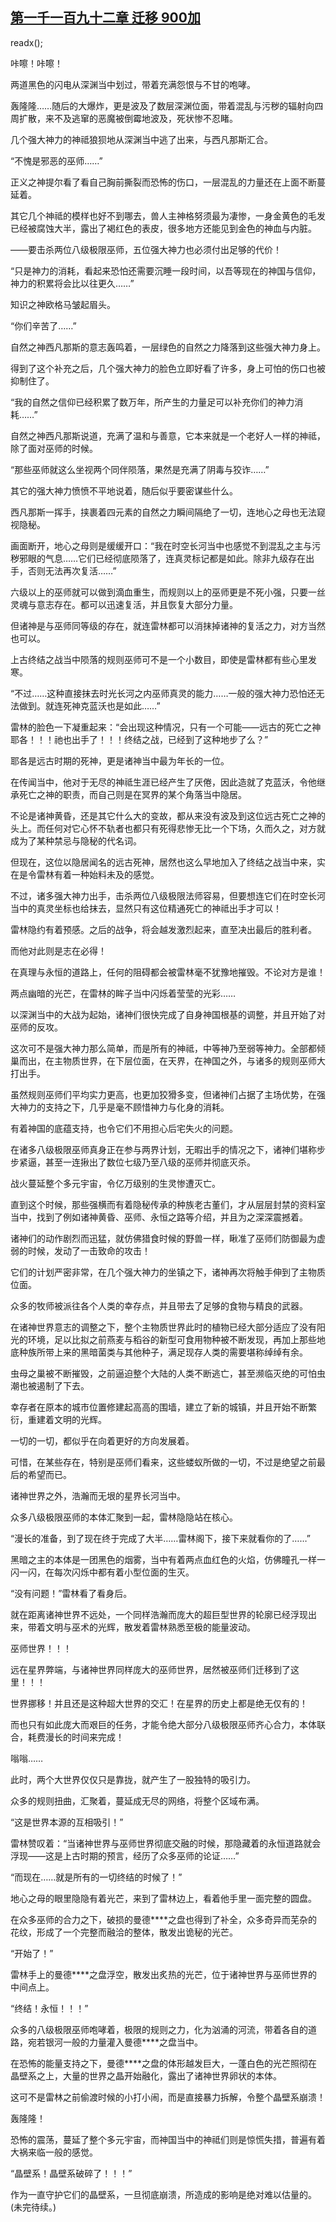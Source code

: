 ## [第一千一百九十二章 迁移 900加](https://www.xxbiquge.com/11_11222/9070243.html)
readx();

  咔嚓！咔嚓！

  两道黑色的闪电从深渊当中划过，带着充满怨恨与不甘的咆哮。

  轰隆隆……随后的大爆炸，更是波及了数层深渊位面，带着混乱与污秽的辐射向四周扩散，来不及逃窜的恶魔被倒霉地波及，死状惨不忍睹。

  几个强大神力的神祗狼狈地从深渊当中逃了出来，与西凡那斯汇合。

  “不愧是邪恶的巫师……”

  正义之神提尔看了看自己胸前撕裂而恐怖的伤口，一层混乱的力量还在上面不断蔓延着。

  其它几个神祗的模样也好不到哪去，兽人主神格努须最为凄惨，一身金黄色的毛发已经被腐蚀大半，露出了褐红色的表皮，很多地方还能见到金色的神血与内脏。

  ——要击杀两位八级极限巫师，五位强大神力也必须付出足够的代价！

  “只是神力的消耗，看起来恐怕还需要沉睡一段时间，以吾等现在的神国与信仰，神力的积累将会比以往更久……”

  知识之神欧格马皱起眉头。

  “你们辛苦了……”

  自然之神西凡那斯的意志轰鸣着，一层绿色的自然之力降落到这些强大神力身上。

  得到了这个补充之后，几个强大神力的脸色立即好看了许多，身上可怕的伤口也被抑制住了。

  “我的自然之信仰已经积累了数万年，所产生的力量足可以补充你们的神力消耗……”

  自然之神西凡那斯说道，充满了温和与善意，它本来就是一个老好人一样的神祗，除了面对巫师的时候。

  “那些巫师就这么坐视两个同伴陨落，果然是充满了阴毒与狡诈……”

  其它的强大神力愤愤不平地说着，随后似乎要密谋些什么。

  西凡那斯一挥手，挟裹着四元素的自然之力瞬间隔绝了一切，连地心之母也无法窥视隐秘。

  画面断开，地心之母则是缓缓开口：“我在时空长河当中也感觉不到混乱之主与污秽邪眼的气息……它们已经彻底陨落了，连真灵标记都是如此。除非九级存在出手，否则无法再次复活……”

  六级以上的巫师就可以做到滴血重生，而规则以上的巫师更是不死小强，只要一丝灵魂与意志存在。都可以迅速复活，并且恢复大部分力量。

  但诸神是与巫师同等级的存在，就连雷林都可以消抹掉诸神的复活之力，对方当然也可以。

  上古终结之战当中陨落的规则巫师可不是一个小数目，即使是雷林都有些心里发寒。

  “不过……这种直接抹去时光长河之内巫师真灵的能力……一般的强大神力恐怕还无法做到。就连死神克蓝沃也是如此……”

  雷林的脸色一下凝重起来：“会出现这种情况，只有一个可能——远古的死亡之神耶各！！！祂也出手了！！！终结之战，已经到了这种地步了么？”

  耶各是远古时期的死神，更是诸神当中最为年长的一位。

  在传闻当中，他对于无尽的神祗生涯已经产生了厌倦，因此造就了克蓝沃，令他继承死亡之神的职责，而自己则是在冥界的某个角落当中隐居。

  不论是诸神黄昏，还是其它什么大的变故，都从来没有波及到这位远古死亡之神的头上。而任何对它心怀不轨者也都只有死得悲惨无比一个下场，久而久之，对方就成为了某种禁忌与隐秘的代名词。

  但现在，这位以隐居闻名的远古死神，居然也这么早地加入了终结之战当中来，实在是令雷林有着一种始料未及的感觉。

  不过，诸多强大神力出手，击杀两位八级极限法师容易，但要想连它们在时空长河当中的真灵坐标也给抹去，显然只有这位精通死亡的神祗出手才可以！

  雷林隐约有着预感。之后的战争，将会越发激烈起来，直至决出最后的胜利者。

  而他对此则是志在必得！

  在真理与永恒的道路上，任何的阻碍都会被雷林毫不犹豫地摧毁。不论对方是谁！

  两点幽暗的光芒，在雷林的眸子当中闪烁着莹莹的光彩……

  以深渊当中的大战为起始，诸神们很快完成了自身神国根基的调整，并且开始了对巫师的反攻。

  这次可不是强大神力那么简单，而是所有的神祗，中等神乃至弱等神力。全部都倾巢而出，在主物质世界，在下层位面，在天界，在神国之外，与诸多的规则巫师大打出手。

  虽然规则巫师们平均实力更高，也更加狡猾多变，但诸神们占据了主场优势，在强大神力的支持之下，几乎是毫不顾惜神力与化身的消耗。

  有着神国的底蕴支持，也令它们不用担心后宅失火的问题。

  在诸多八级极限巫师真身正在参与两界计划，无暇出手的情况之下，诸神们堪称步步紧逼，甚至一连揪出了数位七级乃至八级的巫师并彻底灭杀。

  战火蔓延整个多元宇宙，令亿万级别的生灵惨遭灭亡。

  直到这个时候，那些强横而有着隐秘传承的种族老古董们，才从层层封禁的资料室当中，找到了例如诸神黄昏、巫师、永恒之路等介绍，并且为之深深震撼着。

  诸神们的动作剧烈而迅猛，就仿佛猎食时候的野兽一样，瞅准了巫师们防御最为虚弱的时候，发动了一击致命的攻击！

  它们的计划严密非常，在几个强大神力的坐镇之下，诸神再次将触手伸到了主物质位面。

  众多的牧师被派往各个人类的幸存点，并且带去了足够的食物与精良的武器。

  在诸神世界意志的调整之下，整个主物质世界此时的植物已经大部分适应了没有阳光的环境，足以比拟之前燕麦与稻谷的新型可食用物种被不断发现，再加上那些地底种族所带上来的黑暗菌类与其他种子，满足现存人类的需要堪称绰绰有余。

  虫母之巢被不断摧毁，之前逼迫整个大陆的人类不断逃亡，甚至濒临灭绝的可怕虫潮也被遏制了下去。

  幸存者在原本的城市位置修建起高高的围墙，建立了新的城镇，并且开始不断繁衍，重建着文明的光辉。

  一切的一切，都似乎在向着更好的方向发展着。

  可惜，在某些存在，特别是巫师们看来，这些蝼蚁所做的一切，不过是绝望之前最后的希望而已。

  诸神世界之外，浩瀚而无垠的星界长河当中。

  众多八级极限巫师的本体汇聚到一起，雷林隐隐站在核心。

  “漫长的准备，到了现在终于完成了大半……雷林阁下，接下来就看你的了……”

  黑暗之主的本体是一团黑色的烟雾，当中有着两点血红色的火焰，仿佛瞳孔一样一闪一闪，在每次闪烁中都有着小型位面的生灭。

  “没有问题！”雷林看了看身后。

  就在距离诸神世界不远处，一个同样浩瀚而庞大的超巨型世界的轮廓已经浮现出来，带着文明与巫术的光辉，散发着雷林熟悉至极的能量波动。

  巫师世界！！！

  远在星界弊端，与诸神世界同样庞大的巫师世界，居然被巫师们迁移到了这里！！！

  世界挪移！并且还是这种超大世界的交汇！在星界的历史上都是绝无仅有的！

  而也只有如此庞大而艰巨的任务，才能令绝大部分八级极限巫师齐心合力，本体联合，耗费漫长的时间来完成！

  嗡嗡……

  此时，两个大世界仅仅只是靠拢，就产生了一股独特的吸引力。

  众多的规则扭曲，汇聚着，蔓延成无尽的网络，将整个区域布满。

  “这是世界本源的互相吸引！”

  雷林赞叹着：“当诸神世界与巫师世界彻底交融的时候，那隐藏着的永恒道路就会浮现——这是上古时期的预言，经历了众多巫师的论证……”

  “而现在……就是所有的一切终结的时候了！”

  地心之母的眼里隐隐有着光芒，来到了雷林边上，看着他手里一面完整的圆盘。

  在众多巫师的合力之下，破损的曼德****之盘也得到了补全，众多奇异而芜杂的花纹，形成了一个完整而融洽的整体，散发出诡秘的光芒。

  “开始了！”

  雷林手上的曼德****之盘浮空，散发出炙热的光芒，位于诸神世界与巫师世界的中间点上。

  “终结！永恒！！！”

  众多的八级极限巫师咆哮着，极限的规则之力，化为汹涌的河流，带着各自的道路，宛若银河一般的力量灌入曼德****之盘当中。

  在恐怖的能量支持之下，曼德****之盘的体形越发巨大，一蓬白色的光芒照彻在晶壁系之上，大量的世界之晶开始融化，露出了诸神世界卵状的本体。

  这可不是雷林之前偷渡时候的小打小闹，而是直接暴力拆解，令整个晶壁系崩溃！

  轰隆隆！

  恐怖的震荡，蔓延了整个多元宇宙，而神国当中的神祗们则是惊慌失措，普遍有着大祸来临一般的感觉。

  “晶壁系！晶壁系破碎了！！！”

  作为一直守护它们的晶壁系，一旦彻底崩溃，所造成的影响是绝对难以估量的。(未完待续。)
